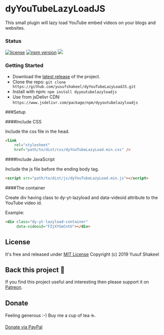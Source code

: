 # dyYouTubeLazyLoadJS
This small plugin will lazy load YouTube embed videos on your blogs and websites.


### Status

[![license](https://img.shields.io/badge/license-MIT-blue.svg)](https://github.com/yusufshakeel/dyYouTubeLazyLoadJS)
[![npm version](https://img.shields.io/badge/npm-0.1.0-blue.svg)](https://www.npmjs.com/package/dyyoutubelazyloadjs)
[![](https://data.jsdelivr.com/v1/package/npm/dyyoutubelazyloadjs/badge)](https://www.jsdelivr.com/package/npm/dyyoutubelazyloadjs)


### Getting Started
* Download the [latest release](https://github.com/yusufshakeel/dyYouTubeLazyLoadJS/releases) of the project.
* Clone the repo: `git clone https://github.com/yusufshakeel/dyYouTubeLazyLoadJS.git`
* Install with npm: `npm install dyyoutubelazyloadjs`
* Use from jsDelivr CDN: `https://www.jsdelivr.com/package/npm/dyyoutubelazyloadjs`


###Setup

####Include CSS

Include the css file in the head.

```html
<link
    rel="stylesheet"
    href="path/to/dist/css/dyYouTubeLazyLoad.min.css" />
```

####Include JavaScript

Include the js file before the ending body tag.

```html
<script src="path/to/dist/js/dyYouTubeLazyLoad.min.js"></script>
```

####The container

Create div having class to dy-yt-lazyload and data-videoid attribute to the YouTube video id.

Example:

```html
<div class="dy-yt-lazyload-container"
     data-videoid="FZjXYSmCntU"></div>
```

## License
It's free and released under [MIT License](https://github.com/yusufshakeel/dyYouTubeLazyLoadJS/blob/master/LICENSE) Copyright (c) 2019 Yusuf Shakeel

## Back this project 🙏

If you find this project useful and interesting then please support it on [Patreon](https://www.patreon.com/yusufshakeel).

## Donate
Feeling generous :-) Buy me a cup of tea ☕.

[Donate via PayPal](https://www.paypal.me/yusufshakeel)
